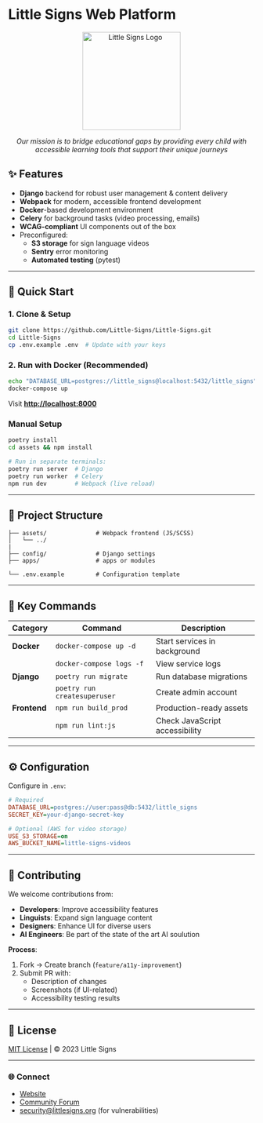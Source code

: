 # **Little Signs Web Platform**  

<div align="center">
  <img src="https://www.littlesigns.co.zw/static/img/logo/android-chrome-512x512.png" width="200" alt="Little Signs Logo">
  <p><em>Our mission is to bridge educational gaps by providing every child with accessible learning tools that support their unique journeys</em></p>
</div>

## **✨ Features**  
- **Django** backend for robust user management & content delivery  
- **Webpack** for modern, accessible frontend development  
- **Docker**-based development environment  
- **Celery** for background tasks (video processing, emails)  
- **WCAG-compliant** UI components out of the box  
- Preconfigured:  
  - **S3 storage** for sign language videos  
  - **Sentry** error monitoring  
  - **Automated testing** (pytest)  

---

## **🚀 Quick Start**  

### **1. Clone & Setup**  
```bash
git clone https://github.com/Little-Signs/Little-Signs.git
cd Little-Signs
cp .env.example .env  # Update with your keys
```

### **2. Run with Docker (Recommended)**  
```bash
echo "DATABASE_URL=postgres://little_signs@localhost:5432/little_signs" > .env.docker
docker-compose up
```
Visit **[http://localhost:8000](http://localhost:8000)**

### **Manual Setup**  
```bash
poetry install
cd assets && npm install

# Run in separate terminals:
poetry run server  # Django
poetry run worker  # Celery
npm run dev        # Webpack (live reload)
```

---

## **🧩 Project Structure**  
```
├── assets/              # Webpack frontend (JS/SCSS)
│   └── ../
|   
├── config/              # Django settings
├── apps/                # apps or modules

└── .env.example         # Configuration template
```

---

## **🔧 Key Commands**  

| Category       | Command                     | Description                          |
|----------------|----------------------------|--------------------------------------|
| **Docker**     | `docker-compose up -d`      | Start services in background         |
|                | `docker-compose logs -f`    | View service logs                   |
| **Django**     | `poetry run migrate`        | Run database migrations             |
|                | `poetry run createsuperuser`| Create admin account                |
| **Frontend**   | `npm run build_prod`        | Production-ready assets             |
|                | `npm run lint:js`           | Check JavaScript accessibility      |

---

## **⚙️ Configuration**  
Configure in `.env`:  
```ini
# Required
DATABASE_URL=postgres://user:pass@db:5432/little_signs
SECRET_KEY=your-django-secret-key

# Optional (AWS for video storage)
USE_S3_STORAGE=on
AWS_BUCKET_NAME=little-signs-videos
```

---

## **🤝 Contributing**  
We welcome contributions from:  
- **Developers**: Improve accessibility features  
- **Linguists**: Expand sign language content  
- **Designers**: Enhance UI for diverse users
- **AI Engineers**: Be part of the state of the art AI soulution

**Process**:  
1. Fork → Create branch (`feature/a11y-improvement`)  
2. Submit PR with:  
   - Description of changes  
   - Screenshots (if UI-related)  
   - Accessibility testing results  

---

## **📜 License**  
[MIT License](LICENSE) | © 2023 Little Signs  

---

### **🌐 Connect**  
- [Website](https://www.littlesigns.co.zw/)  
- [Community Forum](https://github.com/Little-Signs/Little-Signs/discussions/1)  
- security@littlesigns.org (for vulnerabilities)  
